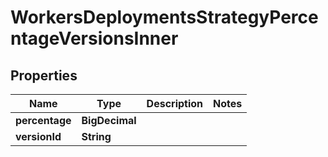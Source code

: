

# WorkersDeploymentsStrategyPercentageVersionsInner


## Properties

| Name | Type | Description | Notes |
|------------ | ------------- | ------------- | -------------|
|**percentage** | **BigDecimal** |  |  |
|**versionId** | **String** |  |  |



